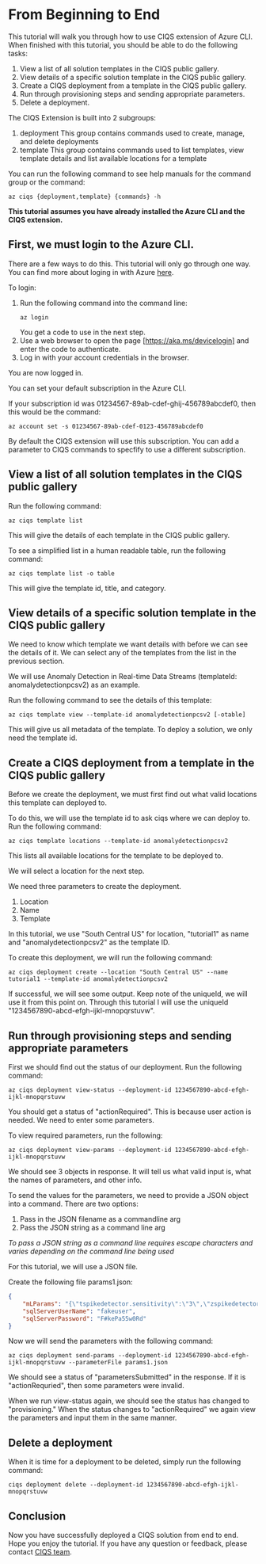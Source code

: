 # From Beginning to End

This tutorial will walk you through how to use CIQS extension of Azure CLI.
When finished with this tutorial, you should be able to do the following tasks:
1. View a list of all solution templates in the CIQS public gallery.
2. View details of a specific solution template in the CIQS public gallery.
3. Create a CIQS deployment from a template in the CIQS public gallery.
4. Run through provisioning steps and sending appropriate parameters.
5. Delete a deployment.

The CIQS Extension is built into 2 subgroups:
1. deployment
   This group contains commands used to create, manage, and delete deployments
2. template
   This group contains commands used to list templates, view template details and list available locations for a template

You can run the following command to see help manuals for the command group or the command:
```Azure CLI
az ciqs {deployment,template} {commands} -h
```

**This tutorial assumes you have already installed the Azure CLI and the CIQS extension.**

## First, we must login to the Azure CLI.

There are a few ways to do this. This tutorial will only go through one way.
You can find more about loging in with Azure [here](https://docs.microsoft.com/en-us/cli/azure/authenticate-azure-cli?view=azure-cli-latest).

To login:
1. Run the following command into the command line:  
   ```Azure CLI
   az login
   ```
   You get a code to use in the next step.
2. Use a web browser to open the page [https://aka.ms/devicelogin] and enter the code to authenticate.
3. Log in with your account credentials in the browser.

You are now logged in.

You can set your default subscription in the Azure CLI.

If your subscription id was 01234567-89ab-cdef-ghij-456789abcdef0, then this would be the command:
```Azure CLI
az account set -s 01234567-89ab-cdef-0123-456789abcdef0
```

By default the CIQS extension will use this subscription.
You can add a parameter to CIQS commands to specfify to use a different subscription.

## View a list of all solution templates in the CIQS public gallery

Run the following command:
```Azure CLI
az ciqs template list
```
This will give the details of each template in the CIQS public gallery.

To see a simplified list in a human readable table, run the following command:
```Azure CLI
az ciqs template list -o table
```
This will give the template id, title, and category.

## View details of a specific solution template in the CIQS public gallery

We need to know which template we want details with before we can see the details of it.
We can select any of the templates from the list in the previous section.

We will use Anomaly Detection in Real-time Data Streams (templateId: anomalydetectionpcsv2) as an example.

Run the following command to see the details of this template:
```Azure CLI
az ciqs template view --template-id anomalydetectionpcsv2 [-otable]
```

This will give us all metadata of the template.
To deploy a solution, we only need the template id.

## Create a CIQS deployment from a template in the CIQS public gallery

Before we create the deployment, we must first find out what valid locations this template can deployed to.

To do this, we will use the template id to ask ciqs where we can deploy to.
Run the following command:
```Azure CLI
az ciqs template locations --template-id anomalydetectionpcsv2
```
This lists all available locations for the template to be deployed to.

We will select a location for the next step.

We need three parameters to create the deployment.
1. Location
2. Name
3. Template

In this tutorial, we use "South Central US" for location, "tutorial1" as name and "anomalydetectionpcsv2" as the template ID.

To create this deployment, we will run the following command:
```Azure CLI
az ciqs deployment create --location "South Central US" --name tutorial1 --template-id anomalydetectionpcsv2
```
If successful, we will see some output. Keep note of the uniqueId, we will use it from this point on.
Through this tutorial I will use the uniqueId "1234567890-abcd-efgh-ijkl-mnopqrstuvw".

## Run through provisioning steps and sending appropriate parameters

First we should find out the status of our deployment.
Run the following command:
```Azure CLI
az ciqs deployment view-status --deployment-id 1234567890-abcd-efgh-ijkl-mnopqrstuvw
```
You should get a status of "actionRequired".
This is because user action is needed. We need to enter some parameters.

To view required parameters, run the following:
```Azure CLI
az ciqs deployment view-params --deployment-id 1234567890-abcd-efgh-ijkl-mnopqrstuvw
```
We should see 3 objects in response. It will tell us what valid input is, what the names of parameters, and other info.

To send the values for the parameters, we need to provide a JSON object into a command.
There are two options:
1. Pass in the JSON filename as a commandline arg
2. Pass the JSON string as a command line arg

*To pass a JSON string as a command line requires escape characters and varies depending on the command line being used*

For this tutorial, we will use a JSON file.

Create the following file params1.json:
```json
{
    "mLParams": "{\"tspikedetector.sensitivity\":\"3\",\"zspikedetector.sensitivity\":\"3\",\"trenddetector.sensitivity\":\"3.25\",\"bileveldetector.sensitivity\":\"3.25\"}",
    "sqlServerUserName": "fakeuser",
    "sqlServerPassword": "F#kePa55w0Rd"
}
```

Now we will send the parameters with the following command:
```Azure CLI
az ciqs deployment send-params --deployment-id 1234567890-abcd-efgh-ijkl-mnopqrstuvw --parameterFile params1.json
```
We should see a status of "parametersSubmitted" in the response. If it is "actionRequried", then some parameters were invalid.

When we run view-status again, we should see the status has changed to "provisioning."
When the status changes to "actionRequired" we again view the parameters and input them in the same manner.

## Delete a deployment

When it is time for a deployment to be deleted, simply run the following command:
```Azure CLI
ciqs deployment delete --deployment-id 1234567890-abcd-efgh-ijkl-mnopqrstuvw
```

## Conclusion

Now you have successfully deployed a CIQS solution from end to end. Hope you enjoy the tutorial. If you have any question or feedback, please contact [CIQS team](ciqsoncall@microsoft.com).
